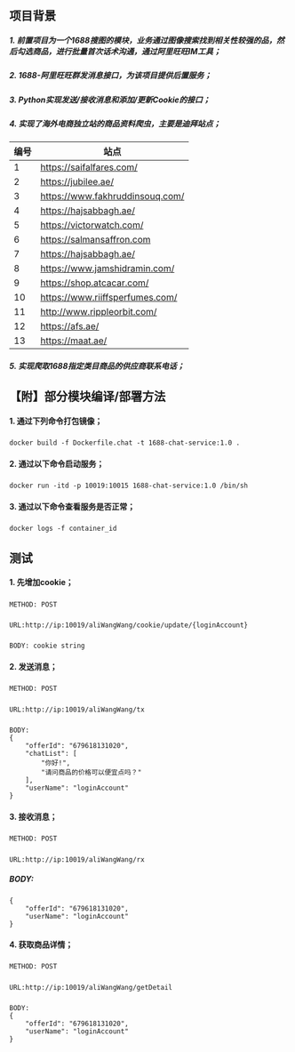 ## 项目背景

##### 1. 前置项目为一个1688搜图的模块，业务通过图像搜索找到相关性较强的品，然后勾选商品，进行批量首次话术沟通，通过阿里旺旺IM工具；

##### 2. 1688-阿里旺旺群发消息接口，为该项目提供后置服务；

##### 3. Python实现发送/接收消息和添加/更新Cookie的接口；

##### 4. 实现了海外电商独立站的商品资料爬虫，主要是迪拜站点；

| 编号 | 站点                            |
| ---- | ------------------------------- |
| 1    | https://saifalfares.com/        |
| 2    | https://jubilee.ae/     |
| 3    | https://www.fakhruddinsouq.com/ |
| 4    | https://hajsabbagh.ae/ |
| 5    | https://victorwatch.com/ |
| 6    | https://salmansaffron.com |
| 7    | https://hajsabbagh.ae/ |
| 8    | https://www.jamshidramin.com/ |
| 9    | https://shop.atcacar.com/ |
| 10   | https://www.riiffsperfumes.com/ |
| 11   | http://www.rippleorbit.com/ |
| 12   | https://afs.ae/ |
| 13   | https://maat.ae/ |

##### 5. 实现爬取1688指定类目商品的供应商联系电话；

## 【附】部分模块编译/部署方法

#### 1. 通过下列命令打包镜像；

#####

    docker build -f Dockerfile.chat -t 1688-chat-service:1.0 .

#### 2. 通过以下命令启动服务；

#####

    docker run -itd -p 10019:10015 1688-chat-service:1.0 /bin/sh

#### 3. 通过以下命令查看服务是否正常；

#####

    docker logs -f container_id

## 测试

#### 1. 先增加cookie；

#####

    METHOD: POST

#####

    URL:http://ip:10019/aliWangWang/cookie/update/{loginAccount}

#####

    BODY: cookie string

#### 2. 发送消息；

#####

    METHOD: POST

#####

    URL:http://ip:10019/aliWangWang/tx

#####

    BODY:
    {
    	"offerId": "679618131020",
    	"chatList": [
    		"你好!",
    		"请问商品的价格可以便宜点吗？"
    	],
    	"userName": "loginAccount"
    }

#### 3. 接收消息；

#####

    METHOD: POST

#####

    URL:http://ip:10019/aliWangWang/rx

##### BODY:

    {
    	"offerId": "679618131020",
    	"userName": "loginAccount"
    }

#### 4. 获取商品详情；

#####

    METHOD: POST

#####

    URL:http://ip:10019/aliWangWang/getDetail

#####

    BODY:
    {
    	"offerId": "679618131020",
    	"userName": "loginAccount"
    }


